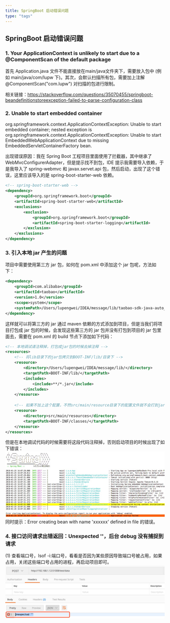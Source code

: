 ```yaml
---
title: SpringBoot 启动错误问题
type: "tags"
---
```


## SpringBoot 启动错误问题
### 1. Your ApplicationContext is unlikely to start due to a @ComponentScan of the default package
首先 Application.java 文件不能直接放在main/java文件夹下，需要放入包中 (例如 main/java/com/lupw 下)。其次，会默认扫描所有包，需要加上注解 @ComponentScan("com.lupw") 对扫描的包进行限制。

相关链接：https://stackoverflow.com/questions/35070455/springboot-beandefinitionstoreexception-failed-to-parse-configuration-class

### 2. Unable to start embedded container
org.springframework.context.ApplicationContextException: Unable to start embedded container; nested exception is org.springframework.context.ApplicationContextException: Unable to start EmbeddedWebApplicationContext due to missing EmbeddedServletContainerFactory bean.

出现错误原因：我在 Spring Boot 工程项目里面使用了拦截器，其中继承了 WebMvcConfigurerAdapter，但是提示找不到包，IDE 提示我需要导入依赖，于是我导入了 spring-webmvc 和 javax.servet.api 包，然后启动，出现了这个错误，这里应该导入的是  spring-boot-starter-web 依赖。

```xml
<!-- spring-boot-starter-web -->
<dependency>
    <groupId>org.springframework.boot</groupId>
    <artifactId>spring-boot-starter-web</artifactId>
    <exclusions>
        <exclusion>
            <groupId>org.springframework.boot</groupId>
            <artifactId>spring-boot-starter-logging</artifactId>
        </exclusion>
    </exclusions>
</dependency>
```

### 3. 引入本地 jar 产生的问题
项目中需要使用第三方 jar 包，如何在 pom.xml 中添加这个 jar 包呢，方法如下：

```xml
<dependency>
    <groupId>com.alibaba</groupId>
    <artifactId>taobao</artifactId>
    <version>1.0</version>
    <scope>system</scope>
    <systemPath>/Users/lupengwei/IDEA/message/lib/taobao-sdk-java-auto_1455733249969-20160722.jar</systemPath>
</dependency>
```

这样就可以将第三方的 jar 通过 maven 依赖的方式添加到项目，但是当我们将项目打包成 jar 包的时候，会发现这些第三方的 jar 包并没有打包到项目的 jar 包里面去，需要在 pom.xml 的 build 节点下添加如下代码：

```xml
<!-- 本地调试请注释掉，打包成jar包的时候去掉注释 -->
<resources>
    <!-- 将lib目录下的jar包拷贝到BOOT-INF/lib/目录下 -->
    <resource>
        <directory>/Users/lupengwei/IDEA/message/lib/</directory>
        <targetPath>BOOT-INF/lib/</targetPath>
        <includes>
            <include>**/*.jar</include>
        </includes>
    </resource>

    <!-- 如果不加上这个配置，不然src/main/resource目录下的配置文件就不会打到jar包下去了 -->
    <resource>
        <directory>src/main/resources</directory>
        <targetPath>BOOT-INF/classes/</targetPath>
    </resource>
</resources>
```

但是在本地调试代码的时候需要将这段代码注释掉，否则启动项目的时候出现了如下错误：
![IMAGE](test/145C37620C25457DE85F8194753C5358.jpg)
同时提示：Error creating bean with name 'xxxxxx' defined in file 的错误。

### 4. 接口访问请求出错返回：Unexpected ''，后台 debug 没有捕捉到请求
(1) 查看端口号，lsof -i:端口号，看看是否因为某些原因导致端口号被占用，如果占用，关闭这些端口号占用的进程，再启动项目即可。
![IMAGE](test/F05FE48CCB08B4C0418DFAF60DF39CB6.jpg)